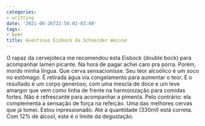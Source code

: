 ```yaml
---
categories:
- writting
date: '2021-08-26T22:50:02-03:00'
tags:
- beer
title: Aventinus Eisbock da Schneider Weisse
---
```


O rapaz da cervejoteca me recomendou esta Eisbock (double bock) para acompanhar lamen picante. Na hora de pagar achei caro pra porra. Porém, mordo minha língua. Que cerva sensacionisse. Seu teor alcoólico é um soco no estômago. É retirada água via congelamento para aumentar o teor. E o resultado é um corpo generoso, com uma mescla de doce e um leve amargor que vem como linha de frente na harmonização para comidas fortes. Não é refrescante para acompanhar a pimenta. Pelo contrário: ela complementa a sensação de força na refeição. Uma das melhores cervas que já tomei. Estou inpressionado. Até a quantidade (330ml) está correta. Com 12% de álcool, este é o limite da degustação.